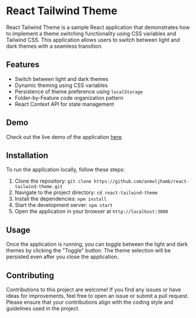 # React Tailwind Theme

React Tailwind Theme is a sample React application that demonstrates how to implement a theme switching functionality using CSS variables and Tailwind CSS. This application allows users to switch between light and dark themes with a seamless transition.

## Features

-   Switch between light and dark themes
-   Dynamic theming using CSS variables
-   Persistence of theme preference using `localStorage`
-   Folder-by-Feature code organization pattern
-   React Context API for state management

## Demo

Check out the live demo of the application [here](https://react-tailwind-theme.vercel.app/).

## Installation

To run the application locally, follow these steps:

1. Clone the repository: `git clone https://github.com/anmoljhamb/react-tailwind-theme.git`
2. Navigate to the project directory: `cd react-tailwind-theme`
3. Install the dependencies: `npm install`
4. Start the development server: `npm start`
5. Open the application in your browser at `http://localhost:3000`

## Usage

Once the application is running, you can toggle between the light and dark themes by clicking the "Toggle" button. The theme selection will be persisted even after you close the application.

## Contributing

Contributions to this project are welcome! If you find any issues or have ideas for improvements, feel free to open an issue or submit a pull request. Please ensure that your contributions align with the coding style and guidelines used in the project.
